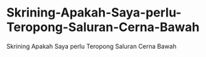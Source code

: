 # Skrining-Apakah-Saya-perlu-Teropong-Saluran-Cerna-Bawah
Skrining Apakah Saya perlu Teropong Saluran Cerna Bawah
